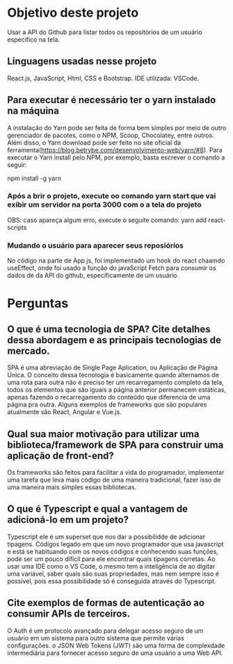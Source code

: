 
# Objetivo deste projeto

Usar a API do Github para listar todos os repositórios de um usuário específico na tela.

## Linguagens usadas nesse projeto

React.js, JavaScript, Html, CSS e Bootstrap.
IDE utilizada: VSCode.
 

## Para executar é necessário ter o yarn instalado na máquina

A instalação do Yarn pode ser feita de forma bem simples por meio de outro gerenciador de pacotes, como o NPM, Scoop, Chocolatey, entre outros. Além disso, o Yarn download pode ser feito no site oficial da ferramenta(https://blog.betrybe.com/desenvolvimento-web/yarn/#8). Para executar o Yarn install pelo NPM, por exemplo, basta escrever o comando a seguir:

npm install -g yarn

### Após a brir o projeto, execute oo comando yarn start que vai exibir um servidor na porta 3000 com o a tela do projeto

OBS: caso apareça algum erro, execute o seguite comando: yarn add react-scripts

### Mudando o usuário para aparecer seus reposiórios

No código na parte de App.js, foi implementado um hook do react chaamdo useEffect, onde foi usado a função do javaScript Fetch para consumir os dados de da API do github, especificamente de um usuário. 

# Perguntas

## O que é uma tecnologia de SPA? Cite detalhes dessa abordagem e as principais tecnologias de mercado.

SPA é uma abreviação de Single Page Aplication, ou Aplicação de Página Única. O conceito dessa tecnologia é basicamente quando alternamos de uma rota para outra não é preciso ter um recarregamento completo da tela, todos os elementos que são iguais a página anterior permanecem estáticas, apenas fazendo o recarregamento do conteúdo que diferencia de uma página pra outra. Alguns exemplos de frameworks que são populares atualmente são React, Angular e Vue.js. 

## Qual sua maior motivação para utilizar uma biblioteca/framework de SPA para construir uma aplicação de front-end?

Os frameworks são feitos para facilitar a vida do programador, implementar uma tarefa que leva mais código de uma maneira tradicional, fazer isso de uma maneira mais simples essas bibliotecas.  

## O que é Typescript e qual a vantagem de adicioná-lo em um projeto?

Typescript ele é um superset que nos dar a possibilidde de adicionar tipagens. Códigos legado em que um novo programador que usa javascript e está se habituando com os novos códigos e conhecendo suas funções, pode ser um pouco difícil para ele encontrar quais tipagens corretas. Ao usar uma IDE como o VS Code, o mesmo tem a inteligência de ao digitar uma variável, saber quais são suas propriedades, mas nem sempre isso é possível, pois essa possibilidade só é conseguida através do Typescript.

## Cite exemplos de formas de autenticação ao consumir APIs de terceiros.

O Auth é um protocolo avançado para delegar acesso seguro de um usuário em um sistema para outro sistema que permite várias configurações.
o JSON Web Tokens (JWT) são uma forma de complexdade intermediária para fornecer acesso seguro de uma usuário a uma Web API.

    
